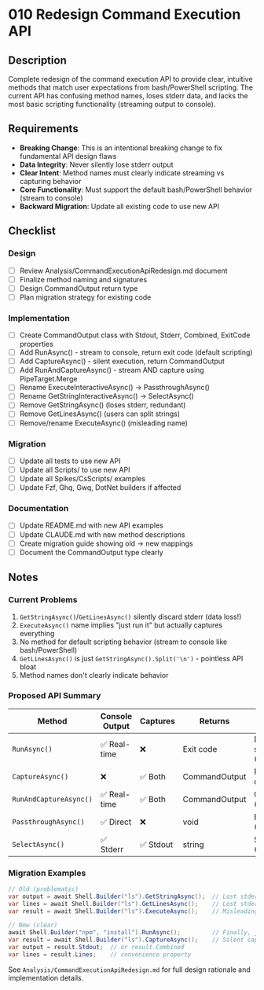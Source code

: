 # 010 Redesign Command Execution API

## Description

Complete redesign of the command execution API to provide clear, intuitive methods that match user expectations from bash/PowerShell scripting. The current API has confusing method names, loses stderr data, and lacks the most basic scripting functionality (streaming output to console).

## Requirements

- **Breaking Change**: This is an intentional breaking change to fix fundamental API design flaws
- **Data Integrity**: Never silently lose stderr output
- **Clear Intent**: Method names must clearly indicate streaming vs capturing behavior
- **Core Functionality**: Must support the default bash/PowerShell behavior (stream to console)
- **Backward Migration**: Update all existing code to use new API

## Checklist

### Design
- [ ] Review Analysis/CommandExecutionApiRedesign.md document
- [ ] Finalize method naming and signatures
- [ ] Design CommandOutput return type
- [ ] Plan migration strategy for existing code

### Implementation
- [ ] Create CommandOutput class with Stdout, Stderr, Combined, ExitCode properties
- [ ] Add RunAsync() - stream to console, return exit code (default scripting)
- [ ] Add CaptureAsync() - silent execution, return CommandOutput
- [ ] Add RunAndCaptureAsync() - stream AND capture using PipeTarget.Merge
- [ ] Rename ExecuteInteractiveAsync() → PassthroughAsync()
- [ ] Rename GetStringInteractiveAsync() → SelectAsync()
- [ ] Remove GetStringAsync() (loses stderr, redundant)
- [ ] Remove GetLinesAsync() (users can split strings)
- [ ] Remove/rename ExecuteAsync() (misleading name)

### Migration
- [ ] Update all tests to use new API
- [ ] Update all Scripts/ to use new API
- [ ] Update all Spikes/CsScripts/ examples
- [ ] Update Fzf, Ghq, Gwq, DotNet builders if affected

### Documentation
- [ ] Update README.md with new API examples
- [ ] Update CLAUDE.md with new method descriptions
- [ ] Create migration guide showing old → new mappings
- [ ] Document the CommandOutput type clearly

## Notes

### Current Problems
1. `GetStringAsync()`/`GetLinesAsync()` silently discard stderr (data loss!)
2. `ExecuteAsync()` name implies "just run it" but actually captures everything
3. No method for default scripting behavior (stream to console like bash/PowerShell)
4. `GetLinesAsync()` is just `GetStringAsync().Split('\n')` - pointless API bloat
5. Method names don't clearly indicate behavior

### Proposed API Summary

| Method | Console Output | Captures | Returns | Use Case |
|--------|---------------|----------|---------|----------|
| `RunAsync()` | ✅ Real-time | ❌ | Exit code | Default scripting (80%) |
| `CaptureAsync()` | ❌ | ✅ Both | CommandOutput | Process output (15%) |
| `RunAndCaptureAsync()` | ✅ Real-time | ✅ Both | CommandOutput | CI/CD logging (3%) |
| `PassthroughAsync()` | ✅ Direct | ❌ | void | Editors/REPLs (1%) |
| `SelectAsync()` | ✅ Stderr | ✅ Stdout | string | Selection UI (1%) |

### Migration Examples

```csharp
// Old (problematic)
var output = await Shell.Builder("ls").GetStringAsync();  // Lost stderr!
var lines = await Shell.Builder("ls").GetLinesAsync();    // Lost stderr!
var result = await Shell.Builder("ls").ExecuteAsync();    // Misleading name

// New (clear)
await Shell.Builder("npm", "install").RunAsync();         // Finally, just run it!
var result = await Shell.Builder("ls").CaptureAsync();    // Silent capture
var output = result.Stdout;  // or result.Combined
var lines = result.Lines;    // convenience property
```

See `Analysis/CommandExecutionApiRedesign.md` for full design rationale and implementation details.